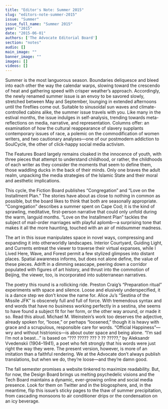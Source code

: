 ```yaml
---
title: "Editor's Note: Summer 2015"
slug: "editors-note-summer-2015"
issue: "Summer"
issue_full_name: "Summer 2015"
year: "2015"
date: "2015-06-01"
authors: ['The Advocate Editorial Board']
section: "notes"
audio: []
main_image: ""
banner_image: ""
images: []
videos: []
---
```

Summer is the most languorous season. Boundaries deliquesce and bleed into each other the way the calendar warps, slowing toward the crescendo of heat and gathering speed with crisper weather’s approach. Accordingly, the newly renamed summer issue is an envoy to be savored slowly, stretched between May and September, lounging in extended afternoons until the fireflies come out. Suitable to sinusoidal sun waves and climate-controlled cabins alike, the summer issue travels with you. Like many in the estival months, the issue indulges in self-analysis, trending towards meta-reflections on media, narrative, and representation. Columns offer: an examination of how the cultural reappearance of slavery supplants contemporary issues of race, a polemic on the commodification of women writers, and two cautionary analyses—one of our postmodern addiction to SoulCycle, the other of click-happy social media activism. 

 The Features Board largely remains cloaked in the innocence of youth, with three pieces that attempt to understand childhood, or rather, the childhoods of each writer as they consider the moments that seem to define them, those waddling ducks in the back of their minds. Only one braves the adult realm, unpacking the media strategies of the Islamic State and their moral and aesthetic implications. 

 This cycle, the Fiction Board publishes “Congregation” and “Love on the Installment Plan.” The stories have about as close to nothing in common as possible, but the board likes to think that both are seasonally appropriate. “Congregation” describes a summer spent on Cape Cod; it is the kind of sprawling, meditative, first-person narrative that could only unfold during the warm, languid months. “Love on the Installment Plan” tackles the subject of mail-order marriages with playful aplomb—a surprising tone that makes it all the more haunting, touched with an air of midsummer madness. 

 The art in this issue manipulates space in novel ways, compressing and expanding it into otherworldly landscapes. Interior Courtyard, Guiding Light, and Currents entreat the viewer to traverse their virtual expanses, while I Lived Here, Wave, and Forest permit a few stylized glimpses into distant places. Spatial awareness informs, but does not alone define, the value of these pieces. Adrift in a dimming seascape, peering down a corridor populated with figures of art history, and thrust into the commotion of Beijing, the viewer, too, is incorporated into subterranean narratives. 

 The poetry this round is a rollicking ride. Preston Craig’s “Preparation ritual” experiments with space and silence. Loose and elusively underspecified, it is a dance step we don’t know the name for. Alice Ju’s “Sestina of the Missile JFK” is obscenely full and full of force. With tremendous syntax and end words that have no business working perfectly in a sestina, she seems to have found a subject fit for her form, or the other way around, or made it so. Read this aloud. Michael M. Weinstein’s work too deserves the adjective, already spoken for, “loose,” or perhaps “loosened,” though it is heavy with grace and a scrupulous, responsible care for words. “Official Happiness”—wry and without histrionics—is about outer space and being alone. “I’m sad I’m not a beast...” is based on “??? ????? ??? ? ?? ?????,” by Aleksandr Vvedenskii (1904–1941), a poet who felt strongly that his words were just right the way they were. The present version, however, is more of an imitation than a faithful rendering. We at the Advocate don’t always publish translations, but when we do, they’re loose—and they’re damn good. 

 The fall semester promises a website tinkered to maximize readability. But, for now, the Design Board brings us melting psychedelic visions and the Tech Board maintains a dynamic, ever-growing online and social media presence. Look for them on Twitter and in the blogosphere, and, in the meantime, flip this issue’s sticky pages to the thaw of summer precipitation, from cascading monsoons to air conditioner drips or the condensation on an icy beverage.


